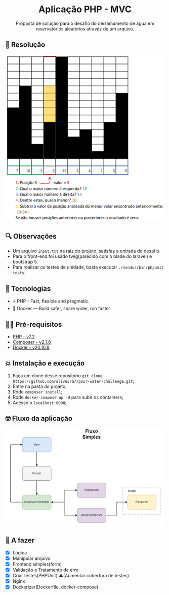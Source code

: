 <h1 align="center">
  Aplicação PHP - MVC
</h1>

<p align="center">Proposta de solução para o desafio do derramamento de água em reservatórios aleatórios atravéz de um arquivo. 
</p>

## 🧠 Resolução 
<p align="center">
  <img  src="docs\logic.png">
</p>

## 🔍 Observações
- Um arquivo `input.txt` na raíz do projeto, satisfaz a entrada do desafio.
- Para o front-end foi usado twig(parecido com o blade do laravel) e bootstrap 5.
- Para realizar os testes de unidade, basta executar `./vendor/bin/phpunit tests`. 

## 👾 Tecnologias
- ⚡ PHP - Fast, flexible and pragmatic.
- 🐳 Docker — Build safer, share wider, run faster

## ✋🏻 Pré-requisitos

- [PHP - v7.2](https://www.php.net/downloads)
- [Composer - v2.1.8](https://getcomposer.org/download/)
- [Docker - v20.10.8](https://docs.docker.com/desktop/windows/install/)
## 💥 Instalação e execução

1. Faça um clone desse repositório `git clone https://github.com/oliveira7/pour-water-challenge.git`;
2. Entre na pasta do projeto;
3. Rode `composer install`; 
3. Rode `docker-compose up -d` para subir os containers;
4. Acesse o `localhost:8000`;

## 🤓 Fluxo da aplicação

<p align="center">
  <img src="docs\fluxo-simples.png">
</p>

## 👷 A fazer
- [x] Lógica
- [x] Manipular arquivo
- [x] Frontend simples(form)
- [x] Validação e Tratamento de erro
- [x] Criar testes(PHPUnit) ⚠️(Aumentar cobertura de testes) 
- [x] Nginx
- [x] Dockerizar(Dockerfile, docker-compose)